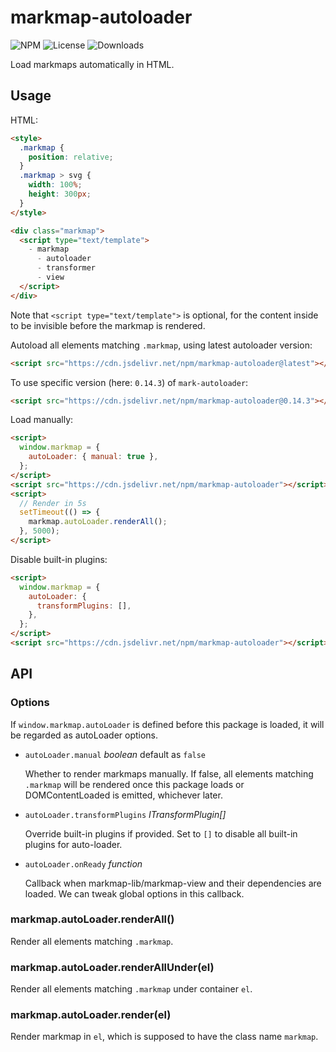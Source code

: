 # markmap-autoloader

![NPM](https://img.shields.io/npm/v/markmap-autoloader.svg)
![License](https://img.shields.io/npm/l/markmap-autoloader.svg)
![Downloads](https://img.shields.io/npm/dt/markmap-autoloader.svg)

Load markmaps automatically in HTML.

## Usage

HTML:

```html
<style>
  .markmap {
    position: relative;
  }
  .markmap > svg {
    width: 100%;
    height: 300px;
  }
</style>

<div class="markmap">
  <script type="text/template">
    - markmap
      - autoloader
      - transformer
      - view
  </script>
</div>
```

Note that `<script type="text/template">` is optional, for the content inside to be invisible before the markmap is rendered.

Autoload all elements matching `.markmap`, using latest autoloader version:

```html
<script src="https://cdn.jsdelivr.net/npm/markmap-autoloader@latest"></script>
```

To use specific version (here: `0.14.3`) of `mark-autoloader`:

```html
<script src="https://cdn.jsdelivr.net/npm/markmap-autoloader@0.14.3"></script>
```

Load manually:

```html
<script>
  window.markmap = {
    autoLoader: { manual: true },
  };
</script>
<script src="https://cdn.jsdelivr.net/npm/markmap-autoloader"></script>
<script>
  // Render in 5s
  setTimeout(() => {
    markmap.autoLoader.renderAll();
  }, 5000);
</script>
```

Disable built-in plugins:

```html
<script>
  window.markmap = {
    autoLoader: {
      transformPlugins: [],
    },
  };
</script>
<script src="https://cdn.jsdelivr.net/npm/markmap-autoloader"></script>
```

## API

### Options

If `window.markmap.autoLoader` is defined before this package is loaded, it will be regarded as autoLoader options.

- `autoLoader.manual` _boolean_ default as `false`

  Whether to render markmaps manually. If false, all elements matching `.markmap` will be rendered once this package loads or DOMContentLoaded is emitted, whichever later.

- `autoLoader.transformPlugins` _ITransformPlugin[]_

  Override built-in plugins if provided. Set to `[]` to disable all built-in plugins for auto-loader.

- `autoLoader.onReady` _function_

  Callback when markmap-lib/markmap-view and their dependencies are loaded. We can tweak global options in this callback.

### markmap.autoLoader.renderAll()

Render all elements matching `.markmap`.

### markmap.autoLoader.renderAllUnder(el)

Render all elements matching `.markmap` under container `el`.

### markmap.autoLoader.render(el)

Render markmap in `el`, which is supposed to have the class name `markmap`.
